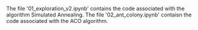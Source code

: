 The file '01_exploration_v2.ipynb' contains the code associated with the algorithm Simulated Annealing.
The file '02_ant_colony.ipynb' contaisn the code associated with the ACO algorithm.
